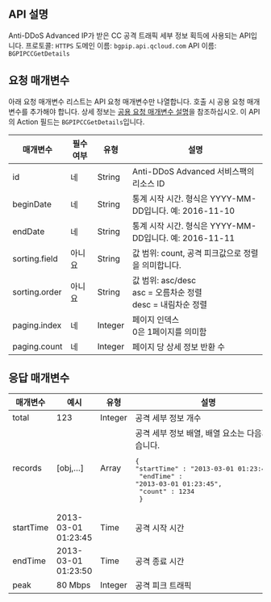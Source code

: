 

## API 설명
Anti-DDoS Advanced IP가 받은 CC 공격 트래픽 세부 정보 획득에 사용되는 API입니다.
프로토콜: `HTTPS`
도메인 이름: `bgpip.api.qcloud.com`
API 이름: `BGPIPCCGetDetails`

## 요청 매개변수
아래 요청 매개변수 리스트는 API 요청 매개변수만 나열합니다. 호출 시 공용 요청 매개변수를 추가해야 합니다. 상세 정보는 [공용 요청 매개변수 설명](https://cloud.tencent.com/document/product/1014/31224)을 참조하십시오. 이 API의 Action 필드는 `BGPIPCCGetDetails`입니다.

| 매개변수 | 필수 여부 | 유형 | 설명 |
|---------|---------|---------|---------|
| id | 네 | String | Anti-DDoS Advanced 서비스팩의 리소스 ID |
| beginDate | 네 | String | 통계 시작 시간. 형식은 YYYY-MM-DD입니다. 예: 2016-11-10 |
| endDate | 네 | String | 통계 시작 시간. 형식은 YYYY-MM-DD입니다. 예: 2016-11-11 |
| sorting.field | 아니요 | String | 값 범위: count, 공격 피크값으로 정렬을 의미합니다. |
| sorting.order | 아니요 | String | 값 범위: asc/desc</br>asc = 오름차순 정렬</br>desc = 내림차순 정렬 |
| paging.index | 네 | Integer | 페이지 인덱스</br>0은 1페이지를 의미함 |
| paging.count | 네 | Integer | 페이지 당 상세 정보 반환 수 |

## 응답 매개변수

| 매개변수 | 예시 | 유형 |	설명 |
|---------|---------|---------|---------|
| total | 123 | Integer | 공격 세부 정보 개수 |
| records | [obj,…] | Array |	공격 세부 정보 배열, 배열 요소는 다음과 같습니다. <pre>{</br>"startTime" : "2013-03-01 01:23:45", </br> "endTime"   : "2013-03-01 01:23:45",</br> "count"      : 1234 </br> }</pre> |
| startTime | 2013-03-01</br>01:23:45 | Time |	공격 시작 시간 |
| endTime | 2013-03-01</br>01:23:50 | Time |	공격 종료 시간 |
| peak | 80 Mbps | Integer |	공격 피크 트래픽 |


